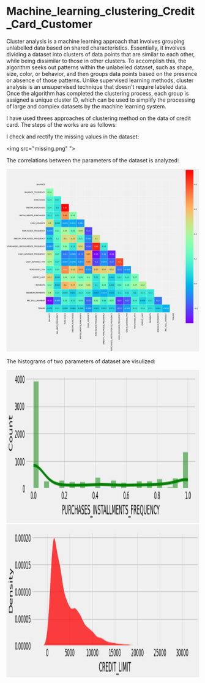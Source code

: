 # Machine_learning_clustering_Credit_Card_Customer
Cluster analysis is a machine learning approach that involves grouping unlabelled data based on shared characteristics. Essentially, it involves dividing a dataset into clusters of data points that are similar to each other, while being dissimilar to those in other clusters.
To accomplish this, the algorithm seeks out patterns within the unlabelled dataset, such as shape, size, color, or behavior, and then groups data points based on the presence or absence of those patterns. Unlike supervised learning methods, cluster analysis is an unsupervised technique that doesn't require labeled data. Once the algorithm has completed the clustering process, each group is assigned a unique cluster ID, which can be used to simplify the processing of large and complex datasets by the machine learning system.

I have used threes approaches of clustering method on the data of credit card. The steps of the works are as follows:

I check and rectify the missing values in the dataset:

<img src="missing.png" ">

The correlations between the parameters of the dataset is analyzed:

<img src="correlation.png" >

The histograms of two parameters of dataset are visulized:

<img src="balancee.png" width="800" height="400">

<img src="credit_limit.png" width="800" height="400">












